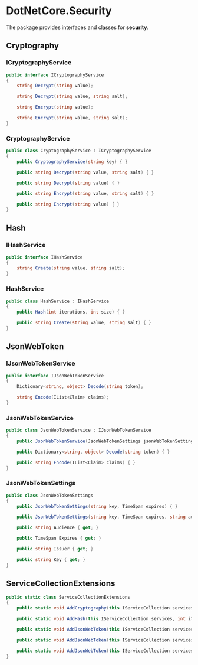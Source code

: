 # DotNetCore.Security

The package provides interfaces and classes for **security**.

## Cryptography

### ICryptographyService

```cs
public interface ICryptographyService
{
    string Decrypt(string value);

    string Decrypt(string value, string salt);

    string Encrypt(string value);

    string Encrypt(string value, string salt);
}
```

### CryptographyService

```cs
public class CryptographyService : ICryptographyService
{
    public CryptographyService(string key) { }

    public string Decrypt(string value, string salt) { }

    public string Decrypt(string value) { }

    public string Encrypt(string value, string salt) { }

    public string Encrypt(string value) { }
}
```

## Hash

### IHashService

```cs
public interface IHashService
{
    string Create(string value, string salt);
}
```

### HashService

```cs
public class HashService : IHashService
{
    public Hash(int iterations, int size) { }

    public string Create(string value, string salt) { }
}
```

## JsonWebToken

### IJsonWebTokenService

```cs
public interface IJsonWebTokenService
{
    Dictionary<string, object> Decode(string token);

    string Encode(IList<Claim> claims);
}
```

### JsonWebTokenService

```cs
public class JsonWebTokenService : IJsonWebTokenService
{
    public JsonWebTokenService(JsonWebTokenSettings jsonWebTokenSettings) { }

    public Dictionary<string, object> Decode(string token) { }

    public string Encode(IList<Claim> claims) { }
}
```

### JsonWebTokenSettings

```cs
public class JsonWebTokenSettings
{
    public JsonWebTokenSettings(string key, TimeSpan expires) { }

    public JsonWebTokenSettings(string key, TimeSpan expires, string audience, string issuer) : this(key, expires) { }

    public string Audience { get; }

    public TimeSpan Expires { get; }

    public string Issuer { get; }

    public string Key { get; }
}
```

## ServiceCollectionExtensions

```cs
public static class ServiceCollectionExtensions
{
    public static void AddCryptography(this IServiceCollection services, string key) { }

    public static void AddHash(this IServiceCollection services, int iterations, int size) { }

    public static void AddJsonWebToken(this IServiceCollection services, string key, TimeSpan expires) { }

    public static void AddJsonWebToken(this IServiceCollection services, string key, TimeSpan expires, string audience, string issuer) { }

    public static void AddJsonWebToken(this IServiceCollection services, JsonWebTokenSettings jsonWebTokenSettings) { }
}
```
